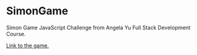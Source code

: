 # SimonGame
Simon Game JavaScript Challenge from Angela Yu Full Stack Development Course.

<a href="https://franjodumanovsky.github.io/Simon-Game/" target="_blank">Link to the game.</a>

